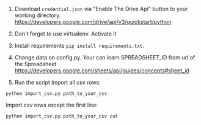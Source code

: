 1. Download `credential.json` via "Enable The Drive Api" button to your working directory.
https://developers.google.com/drive/api/v3/quickstart/python

2. Don't forget to use virtualenv. Activate it

3. Install requirements `pip install requirements.txt`.

4. Change data on config.py. Your can learn SPREADSHEET_ID from url of the Spreadsheet
https://developers.google.com/sheets/api/guides/concepts#sheet_id

5. Run the script
Import all csv rows:
```
python import_csv.py path_to_your_csv
```
Import csv rows except the first line:
```
python import_csv.py path_to_your_csv cut
```
